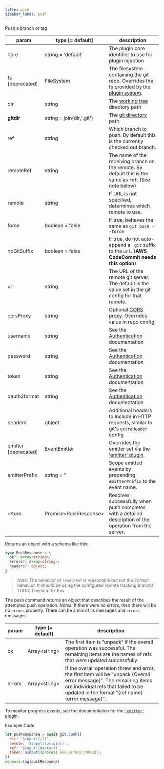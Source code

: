```yaml
---
title: push
sidebar_label: push
---
```


Push a branch or tag

| param                | type [= default]          | description                                                                                                |
| -------------------- | ------------------------- | ---------------------------------------------------------------------------------------------------------- |
| core                 | string = 'default'        | The plugin core identifier to use for plugin injection                                                     |
| fs [deprecated]      | FileSystem                | The filesystem containing the git repo. Overrides the fs provided by the [plugin system](./plugin_fs.md).  |
| dir                  | string                    | The [working tree](dir-vs-gitdir.md) directory path                                                        |
| **gitdir**           | string = join(dir,'.git') | The [git directory](dir-vs-gitdir.md) path                                                                 |
| ref                  | string                    | Which branch to push. By default this is the currently checked out branch.                                 |
| remoteRef            | string                    | The name of the receiving branch on the remote. By default this is the same as `ref`. (See note below)     |
| remote               | string                    | If URL is not specified, determines which remote to use.                                                   |
| force                | boolean = false           | If true, behaves the same as `git push --force`                                                            |
| noGitSuffix          | boolean = false           | If true, do not auto-append a `.git` suffix to the `url`. (**AWS CodeCommit needs this option**)           |
| url                  | string                    | The URL of the remote git server. The default is the value set in the git config for that remote.          |
| corsProxy            | string                    | Optional [CORS proxy](https://www.npmjs.com/%40isomorphic-git/cors-proxy). Overrides value in repo config. |
| username             | string                    | See the [Authentication](./authentication.html) documentation                                              |
| password             | string                    | See the [Authentication](./authentication.html) documentation                                              |
| token                | string                    | See the [Authentication](./authentication.html) documentation                                              |
| oauth2format         | string                    | See the [Authentication](./authentication.html) documentation                                              |
| headers              | object                    | Additional headers to include in HTTP requests, similar to git's `extraHeader` config                      |
| emitter [deprecated] | EventEmitter              | Overrides the emitter set via the ['emitter' plugin](./plugin_emitter.md).                                 |
| emitterPrefix        | string = ''               | Scope emitted events by prepending `emitterPrefix` to the event name.                                      |
| return               | Promise\<PushResponse\>   | Resolves successfully when push completes with a detailed description of the operation from the server.    |

Returns an object with a schema like this:

```ts
type PushResponse = {
  ok?: Array<string>;
  errors?: Array<string>;
  headers?: object;
}
```

> *Note:* The behavior of `remoteRef` is reasonable but not the _correct_ behavior. It _should_ be using the configured remote tracking branch! TODO: I need to fix this

The push command returns an object that describes the result of the attempted push operation.
*Notes:* If there were no errors, then there will be no `errors` property. There can be a mix of `ok` messages and `errors` messages.

| param  | type [= default] | description                                                                                                                                                                                                      |
| ------ | ---------------- | ---------------------------------------------------------------------------------------------------------------------------------------------------------------------------------------------------------------- |
| ok     | Array\<string\>  | The first item is "unpack" if the overall operation was successful. The remaining items are the names of refs that were updated successfully.                                                                    |
| errors | Array\<string\>  | If the overall operation threw and error, the first item will be "unpack {Overall error message}". The remaining items are individual refs that failed to be updated in the format "{ref name} {error message}". |

To monitor progress events, see the documentation for the [`'emitter'` plugin](./plugin_emitter.md).

Example Code:

```js live
let pushResponse = await git.push({
  dir: '$input((/))',
  remote: '$input((origin))',
  ref: '$input((master))',
  token: $input((process.env.GITHUB_TOKEN)),
})
console.log(pushResponse)
```
